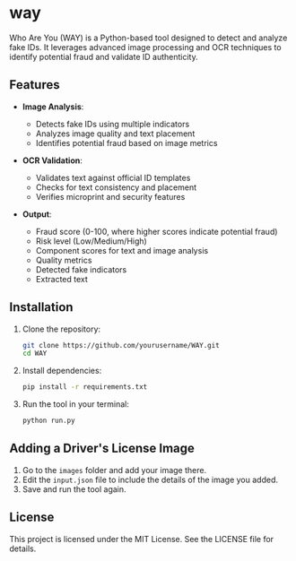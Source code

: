 # way
Who Are You (WAY) is a Python-based tool designed to detect and analyze fake IDs. It leverages advanced image processing and OCR techniques to identify potential fraud and validate ID authenticity.

## Features

- **Image Analysis**:
  - Detects fake IDs using multiple indicators
  - Analyzes image quality and text placement
  - Identifies potential fraud based on image metrics

- **OCR Validation**:

    - Validates text against official ID templates
    - Checks for text consistency and placement
    - Verifies microprint and security features

- **Output**:

    - Fraud score (0-100, where higher scores indicate potential fraud)
    - Risk level (Low/Medium/High)
    - Component scores for text and image analysis
    - Quality metrics
    - Detected fake indicators
    - Extracted text


## Installation

1. Clone the repository:


    ```bash
    git clone https://github.com/yourusername/WAY.git
    cd WAY
    ```

2. Install dependencies:

    ```bash
    pip install -r requirements.txt
    ```

3. Run the tool in your terminal:

    ```bash
    python run.py
    ```

## Adding a Driver's License Image

1. Go to the `images` folder and add your image there.
2. Edit the `input.json` file to include the details of the image you added.
3. Save and run the tool again.

## License

This project is licensed under the MIT License. See the LICENSE file for details.
